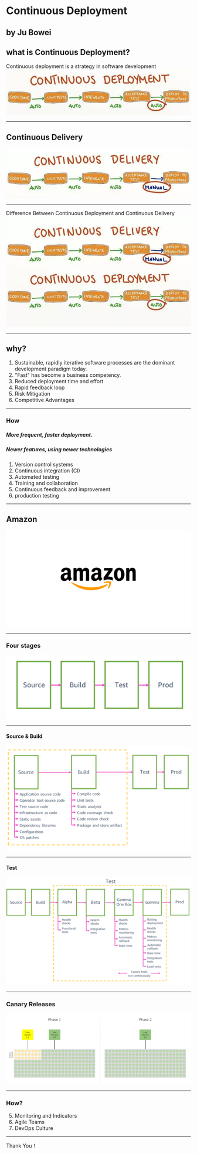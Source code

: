# Continuous Deployment
by Ju Bowei
---

## what is Continuous Deployment?
Continuous deployment is a strategy in software development
![P1](P1.png)

---

## Continuous Delivery
![P2](P2.png)

---
Difference Between Continuous Deployment and Continuous Delivery
![P3](P3.png)

---

## why?
1. Sustainable, rapidly iterative software processes are the dominant development paradigm today.
2. "Fast" has become a business competency.
3. Reduced deployment time and effort
4. Rapid feedback loop
5. Risk Mitigation
6. Competitive Advantages

---

### How
##### More frequent, faster deployment.
##### Newer features, using newer technologies
1. Version control systems
2. Continuous integration (CI)
3. Automated testing
4. Training and collaboration
5. Continuous feedback and improvement
6. production testing

---
## Amazon
![Amazon](Amazon.png)

---
### Four stages
![P4](P4.png)

---
#### Source & Build
![P5](P5.png)

---
#### Test
![P6](P6.png)

---
### Canary Releases
![P7](P7.png)

---
### How?
5. Monitoring and Indicators
6. Agile Teams
7. DevOps Culture

---

Thank You！

